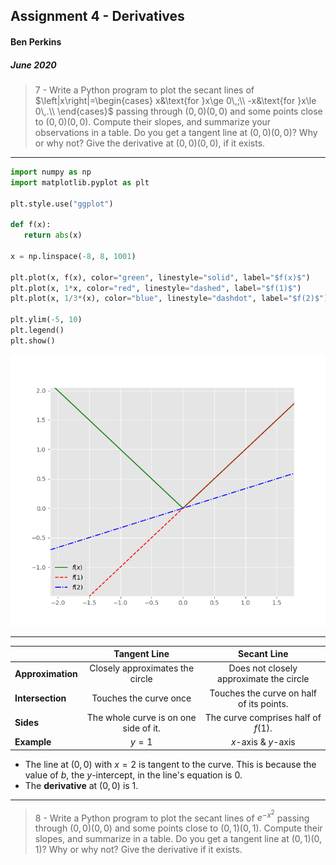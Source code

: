 ## Assignment 4 - Derivatives
#### Ben Perkins
##### June 2020

> 7 - Write a Python program to plot the secant lines of  $\left|x\right|=\begin{cases}
x&\text{for }x\ge 0\,;\\
-x&\text{for }x\le 0\,.\\
\end{cases}$ 
>passing through $\left(0,0\right)( 0 , 0 )$ and some points close to $\left(0,0\right)( 0 , 0 )$. Compute their slopes, and summarize your observations in a table. Do you get a tangent line at $\left(0,0\right)( 0 , 0 )$? Why or why not? Give the derivative at $\left(0,0\right)( 0 , 0 )$, if it exists.
>
***
```python
import numpy as np
import matplotlib.pyplot as plt

plt.style.use("ggplot")

def f(x):
   return abs(x)

x = np.linspace(-8, 8, 1001)

plt.plot(x, f(x), color="green", linestyle="solid", label="$f(x)$")
plt.plot(x, 1*x, color="red", linestyle="dashed", label="$f(1)$")
plt.plot(x, 1/3*(x), color="blue", linestyle="dashdot", label="$f(2)$")

plt.ylim(-5, 10)
plt.legend()
plt.show()
```
![Plot of abs(x) with secant lines at f(1) & f(2)](Figures/assignment4-abs(x)-7.png "abs(x)")
***

||**Tangent Line**|**Secant Line**|
|:-------------|:----------:|:---------:|
|**Approximation**|Closely approximates the circle|Does not closely approximate the circle|
|**Intersection** |Touches the curve once|Touches the curve on half of its points.|
|**Sides**        |The whole curve is on one side of it.|The curve comprises half of $f(1)$.|
|**Example**      |$y=1$|$x$-axis & $y$-axis|


- The line at $(0,0)$ with $x=2$ is tangent to the curve. This is because the value of $b$, the $y$-intercept, in the line's equation is $0$.
- The **derivative** at $(0,0)$ is 1.


***
> 8 - Write a Python program to plot the secant lines of $e^{-x^2}$ passing through $\left(0,0\right)( 0 , 0 )$ and some points close to $\left(0,1\right)( 0 , 1 )$.  Compute their slopes, and summarize in a table. Do you get a tangent line at $\left(0,1\right)( 0 , 1 )$? Why or why not? Give the derivative if it exists.


